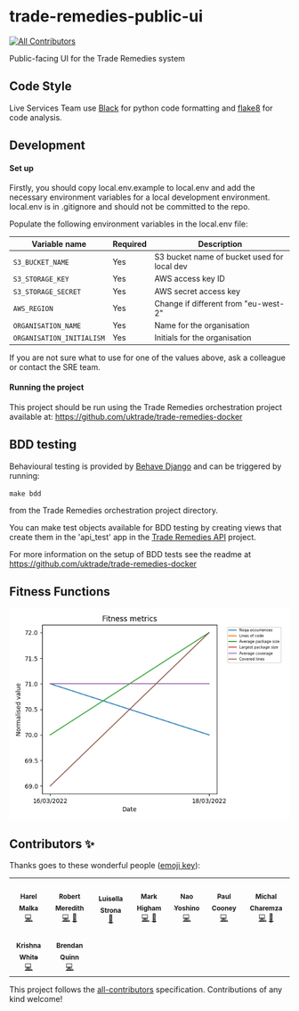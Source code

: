# trade-remedies-public-ui
<!-- ALL-CONTRIBUTORS-BADGE:START - Do not remove or modify this section -->
[![All Contributors](https://img.shields.io/badge/all_contributors-9-orange.svg?style=flat-square)](#contributors-)
<!-- ALL-CONTRIBUTORS-BADGE:END -->
Public-facing UI for the Trade Remedies system

## Code Style

Live Services Team use [Black](https://black.readthedocs.io/en/stable/index.html) for python code formatting and
[flake8](https://flake8.pycqa.org/en/latest/) for code analysis. 

## Development

#### Set up

Firstly, you should copy local.env.example to local.env and add the necessary environment variables for a local development environment.  local.env is in .gitignore and should not be committed to the repo.

Populate the following environment variables in the local.env file:

| Variable name | Required | Description |
| ------------- | ------------- | ------------- |
| `S3_BUCKET_NAME` | Yes | S3 bucket name of bucket used for local dev |
| `S3_STORAGE_KEY`  | Yes | AWS access key ID |
| `S3_STORAGE_SECRET`  | Yes | AWS secret access key | |
| `AWS_REGION`  | Yes | Change if different from "eu-west-2" |
| `ORGANISATION_NAME` | Yes | Name for the organisation |
| `ORGANISATION_INITIALISM` | Yes | Initials for the organisation |

If you are not sure what to use for one of the values above, ask a colleague or contact the SRE team.

#### Running the project

This project should be run using the Trade Remedies orchestration project available at: https://github.com/uktrade/trade-remedies-docker

## BDD testing

Behavioural testing is provided by [Behave Django](https://github.com/behave/behave-django) and can be triggered by running:

`make bdd`

from the Trade Remedies orchestration project directory.

You can make test objects available for BDD testing by creating views that create them in the 'api_test' app in the [Trade Remedies API](https://github.com/uktrade/trade-remedies-api) project.

For more information on the setup of BDD tests see the readme at https://github.com/uktrade/trade-remedies-docker

## Fitness Functions
![Current fitness metrics for TRSV2](fitness/fitness_metrics_graph.png)

## Contributors ✨

Thanks goes to these wonderful people ([emoji key](https://allcontributors.org/docs/en/emoji-key)):

<!-- ALL-CONTRIBUTORS-LIST:START - Do not remove or modify this section -->
<!-- prettier-ignore-start -->
<!-- markdownlint-disable -->
<table>
  <tr>
    <td align="center"><a href="http://www.harelmalka.com/"><img src="https://avatars3.githubusercontent.com/u/985978?v=4?s=100" width="100px;" alt=""/><br /><sub><b>Harel Malka</b></sub></a><br /><a href="https://github.com/uktrade/trade-remedies-public/commits?author=harel" title="Code">💻</a></td>
    <td align="center"><a href="https://github.com/bobmeredith"><img src="https://avatars2.githubusercontent.com/u/11422209?v=4?s=100" width="100px;" alt=""/><br /><sub><b>Robert Meredith</b></sub></a><br /><a href="https://github.com/uktrade/trade-remedies-public/commits?author=bobmeredith" title="Code">💻</a> <a href="#design-bobmeredith" title="Design">🎨</a></td>
    <td align="center"><a href="https://github.com/Luisella21"><img src="https://avatars1.githubusercontent.com/u/36708790?v=4?s=100" width="100px;" alt=""/><br /><sub><b>Luisella Strona</b></sub></a><br /><a href="https://github.com/uktrade/trade-remedies-public/pulls?q=is%3Apr+reviewed-by%3ALuisella21" title="Reviewed Pull Requests">👀</a></td>
    <td align="center"><a href="https://github.com/markhigham"><img src="https://avatars1.githubusercontent.com/u/2064710?v=4?s=100" width="100px;" alt=""/><br /><sub><b>Mark Higham</b></sub></a><br /><a href="https://github.com/uktrade/trade-remedies-public/commits?author=markhigham" title="Code">💻</a> <a href="https://github.com/uktrade/trade-remedies-public/commits?author=markhigham" title="Documentation">📖</a></td>
    <td align="center"><a href="https://github.com/nao360"><img src="https://avatars3.githubusercontent.com/u/6898065?v=4?s=100" width="100px;" alt=""/><br /><sub><b>Nao Yoshino</b></sub></a><br /><a href="https://github.com/uktrade/trade-remedies-public/commits?author=nao360" title="Code">💻</a></td>
    <td align="center"><a href="https://github.com/ulcooney"><img src="https://avatars0.githubusercontent.com/u/1695475?v=4?s=100" width="100px;" alt=""/><br /><sub><b>Paul Cooney</b></sub></a><br /><a href="https://github.com/uktrade/trade-remedies-public/commits?author=ulcooney" title="Code">💻</a></td>
    <td align="center"><a href="http://charemza.name/"><img src="https://avatars1.githubusercontent.com/u/13877?v=4?s=100" width="100px;" alt=""/><br /><sub><b>Michal Charemza</b></sub></a><br /><a href="https://github.com/uktrade/trade-remedies-public/commits?author=michalc" title="Code">💻</a> <a href="https://github.com/uktrade/trade-remedies-public/pulls?q=is%3Apr+reviewed-by%3Amichalc" title="Reviewed Pull Requests">👀</a></td>
  </tr>
  <tr>
    <td align="center"><a href="https://github.com/krishnawhite"><img src="https://avatars1.githubusercontent.com/u/5566533?v=4?s=100" width="100px;" alt=""/><br /><sub><b>Krishna White</b></sub></a><br /><a href="https://github.com/uktrade/trade-remedies-public/commits?author=krishnawhite" title="Code">💻</a></td>
    <td align="center"><a href="http://blog.clueful.com.au/"><img src="https://avatars0.githubusercontent.com/u/309976?v=4?s=100" width="100px;" alt=""/><br /><sub><b>Brendan Quinn</b></sub></a><br /><a href="https://github.com/uktrade/trade-remedies-public/commits?author=bquinn" title="Code">💻</a></td>
  </tr>
</table>



<!-- markdownlint-restore -->
<!-- prettier-ignore-end -->
<!-- ALL-CONTRIBUTORS-LIST:END -->

This project follows the [all-contributors](https://github.com/all-contributors/all-contributors) specification. Contributions of any kind welcome!
